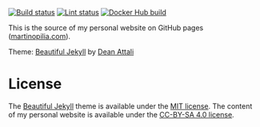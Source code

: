 [![Build status](https://github.com/m-pilia/m-pilia.github.io/workflows/Build/badge.svg)](https://github.com/m-pilia/m-pilia.github.io/actions)
[![Lint status](https://github.com/m-pilia/m-pilia.github.io/workflows/Lint/badge.svg)](https://github.com/m-pilia/m-pilia.github.io/actions)
[![Docker Hub build](https://img.shields.io/docker/cloud/build/martinopilia/m-pilia.github.io)](https://hub.docker.com/repository/docker/martinopilia/m-pilia.github.io)

This is the source of my personal website on GitHub pages
([martinopilia.com](https://martinopilia.com/)).

Theme: [Beautiful Jekyll](https://github.com/daattali/beautiful-jekyll) by [Dean Attali](http://deanattali.com)

License
=======

The [Beautiful Jekyll](https://github.com/daattali/beautiful-jekyll) theme is
available under the [MIT license](https://raw.githubusercontent.com/m-pilia/m-pilia.github.io/source/LICENSE).
The content of my personal website is available under the
[CC-BY-SA 4.0 license](https://creativecommons.org/licenses/by-sa/4.0/legalcode).

